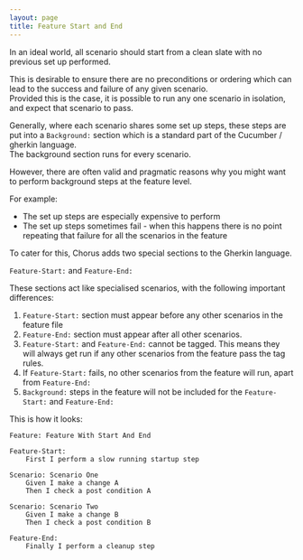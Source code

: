 ```yaml
---
layout: page
title: Feature Start and End
---
```


In an ideal world, all scenario should start from a clean slate with no previous set up performed.

This is desirable to ensure there are no preconditions or ordering which can lead to the success and failure of any given scenario.  
Provided this is the case, it is possible to run any one scenario in isolation, and expect that scenario to pass.

Generally, where each scenario shares some set up steps, these steps are put into a `Background:` section which is a standard part of the Cucumber / gherkin language.  
The background section runs for every scenario.

However, there are often valid and pragmatic reasons why you might want to perform background steps at the feature level.  

For example:

* The set up steps are especially expensive to perform
* The set up steps sometimes fail - when this happens there is no point repeating that failure for all the scenarios in the feature

To cater for this, Chorus adds two special sections to the Gherkin language.

`Feature-Start:`
and
`Feature-End:`

These sections act like specialised scenarios, with the following important differences:

1. `Feature-Start:` section must appear before any other scenarios in the feature file
2. `Feature-End:` section must appear after all other scenarios.
3. `Feature-Start:` and `Feature-End:` cannot be tagged. This means they will always get run if any other scenarios from the feature pass the tag rules.
4. If `Feature-Start:` fails, no other scenarios from the feature will run, apart from `Feature-End:`
5. `Background:` steps in the feature will not be included for the `Feature-Start:` and `Feature-End:`

This is how it looks:

    Feature: Feature With Start And End
    
    Feature-Start:
        First I perform a slow running startup step
        
    Scenario: Scenario One
        Given I make a change A 
        Then I check a post condition A
        
    Scenario: Scenario Two
        Given I make a change B
        Then I check a post condition B
        
    Feature-End:
        Finally I perform a cleanup step


